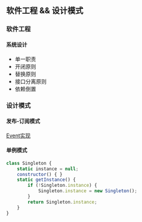 ## 软件工程 && 设计模式

### 软件工程

#### 系统设计

- 单一职责
- 开闭原则
- 替换原则
- 接口分离原则
- 依赖倒置

### 设计模式

#### 发布-订阅模式

[Event实现](https://juejin.im/post/6844903587043082247)

#### 单例模式

```javascript
class Singleton {
    static instance = null;
    constructor() { }
    static getInstance() {
        if (!Singleton.instance) {
            Singleton.instance = new Singleton();
        }
        return Singleton.instance;
    }
}
```


